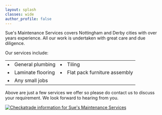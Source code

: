 ```yaml
---
layout: splash
classes: wide
author_profile: false
---
```

Sue's Maintenance Services covers Nottingham and Derby cities with over <span id="years"></span> years experience. All our work is undertaken with great care and due diligence.

<div>
    Our services include:
    <table class="services">
      <tr>
        <td><li>General plumbing</li></td>
        <td><li>Tiling</li></td>
      </tr>
      <tr>
        <td><li>Laminate flooring</li></td>
        <td><li>Flat pack furniture assembly</li></td>
      </tr>
      <tr>
        <td><li>Any small jobs</li></td>
        <td>&nbsp;</td>
      </tr>
    </table>
</div>

Above are just a few services we offer so please do contact us to discuss your requirement.
We look forward to hearing from you.

<div id="checkatrade">
<a href="http://www.checkatrade.com/SuesMaintenanceServices" target="_blank">
  <img src="http://www.checkatrade.com/Reputation/ApiChart/SuesMaintenanceServices.png" alt="Checkatrade information for Sue's Maintenance Services"/>
</a>
</div>

<script>
  document.querySelector('#years').innerHTML = new Date().getFullYear() - {{ site.start_date }}
</script>

